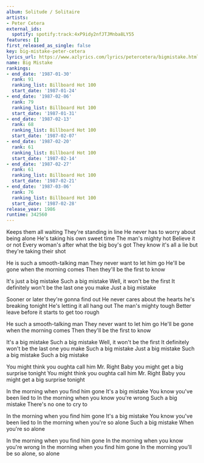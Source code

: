 ```yaml
---
album: Solitude / Solitaire
artists:
- Peter Cetera
external_ids:
  spotify: spotify:track:4xP9idy2nfJTJMnba8LY55
features: []
first_released_as_single: false
key: big-mistake-peter-cetera
lyrics_url: https://www.azlyrics.com/lyrics/petercetera/bigmistake.html
name: Big Mistake
rankings:
- end_date: '1987-01-30'
  rank: 91
  ranking_list: Billboard Hot 100
  start_date: '1987-01-24'
- end_date: '1987-02-06'
  rank: 79
  ranking_list: Billboard Hot 100
  start_date: '1987-01-31'
- end_date: '1987-02-13'
  rank: 68
  ranking_list: Billboard Hot 100
  start_date: '1987-02-07'
- end_date: '1987-02-20'
  rank: 61
  ranking_list: Billboard Hot 100
  start_date: '1987-02-14'
- end_date: '1987-02-27'
  rank: 61
  ranking_list: Billboard Hot 100
  start_date: '1987-02-21'
- end_date: '1987-03-06'
  rank: 76
  ranking_list: Billboard Hot 100
  start_date: '1987-02-28'
release_year: 1986
runtime: 342560
---
```

Keeps them all waiting
They're standing in line
He never has to worry about being alone
He's taking his own sweet time 
The man's mighty hot
Believe it or not
Every woman's after what the big boy's got
They know it's all a lie but they're taking their shot 

He is such a smooth-talking man
They never want to let him go
He'll be gone when the morning comes
Then they'll be the first to know 

It's just a big mistake
Such a big mistake
Well, it won't be the first
It definitely won't be the last one you make
Just a big mistake 

Sooner or later they're gonna find out
He never cares about the hearts he's breaking tonight
He's letting it all hang out
The man's mighty tough
Better leave before it starts to get too rough 

He such a smooth-talking man
They never want to let him go
He'll be gone when the morning comes
Then they'll be the first to know 

It's a big mistake
Such a big mistake
Well, it won't be the first
It definitely won't be the last one you make
Such a big mistake
Just a big mistake
Such a big mistake
Such a big mistake 

You might think you oughta call him Mr. Right
Baby you might get a big surprise tonight
You might think you oughta call him Mr. Right
Baby you might get a big surprise tonight 

In the morning when you find him gone
It's a big mistake
You know you've been lied to
In the morning when you know you're wrong
Such a big mistake
There's no one to cry to 

In the morning when you find him gone
It's a big mistake
You know you've been lied to
In the morning when you're so alone
Such a big mistake
When you're so alone 

In the morning when you find him gone
In the morning when you know you're wrong
In the morning when you find him gone
In the morning you'll be so alone, so alone
